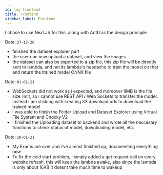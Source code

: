 ```yaml
---
id: log-frontend
title: Frontend
sidebar_label: Frontend
---
```


I chose to use Next.JS for this, along with AntD as the design principle

Date: `27-12-20`

- finished the dataset explorer part
- the user can now upload a dataset, and view the images
- the dataset can also be exported to a zip file, this zip file will be directly sent to lambda, and not its lambda's headache to train the model on that and return the trained model ONNX file

Date: `01-01-21`

- WebSockets did not work as i expected, and moreover 6MB is the file size limit, so i cannot use REST API /  Web Sockets to transfer the model. Instead i am sticking with creating S3 download urls to download the trained model
- I was able to finish the Folder Upload and Dataset Explorer using Virtual File System and Chocky V2
- I finished the Uploading dataset to backend and wrote all the neccesary functions to check status of model, downloading model, etc.

Date: `10-01-21`

- My Exams are over and i've almost finished up, documenting everything now
- To fix the cold start problem, i simply added a get request call on every website refresh, this will keep the lambda awake, also since the lambda is only about 16KB it doesnt take much time to wakeup
